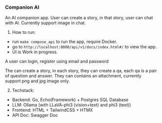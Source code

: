 ### Companion AI

An AI companion app. User can create a  story, in that story, user can chat with AI. Currently support image in chat.

1. How to run:
- run `make compose_api` to run the app, require Docker.
- go to `http://localhost:8000/api/v1/docs/index.html#/` to view the app.
- UI is Work in progress.

A user can login, register using email and password

The can create a story, in each story, they can create a qa, each qa is a pair of question and answer. They can contains an attachment, currently support png and jpg image only.

2. Techstack:
- Backend: Go, Echo(Framework) + Postgres SQL Database
- LLM: Ollama (with LLaVA-phi3 (vision+text) and phi3 (text))
- Frontend: HTML + TailwindCSS + HTMX
- API Doc: Swagger Doc
